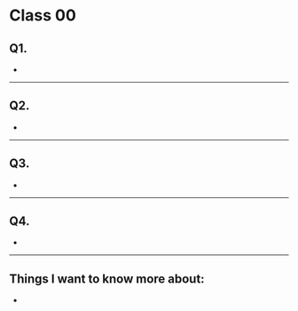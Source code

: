 # Class 00

## Q1.


+ 

---

## Q2. 

+ 

---

## Q3. 
+ 

---

## Q4. 

+ 

---

## Things I want to know more about:

+ 
